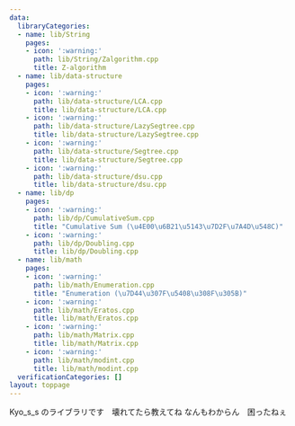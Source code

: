 ```yaml
---
data:
  libraryCategories:
  - name: lib/String
    pages:
    - icon: ':warning:'
      path: lib/String/Zalgorithm.cpp
      title: Z-algorithm
  - name: lib/data-structure
    pages:
    - icon: ':warning:'
      path: lib/data-structure/LCA.cpp
      title: lib/data-structure/LCA.cpp
    - icon: ':warning:'
      path: lib/data-structure/LazySegtree.cpp
      title: lib/data-structure/LazySegtree.cpp
    - icon: ':warning:'
      path: lib/data-structure/Segtree.cpp
      title: lib/data-structure/Segtree.cpp
    - icon: ':warning:'
      path: lib/data-structure/dsu.cpp
      title: lib/data-structure/dsu.cpp
  - name: lib/dp
    pages:
    - icon: ':warning:'
      path: lib/dp/CumulativeSum.cpp
      title: "Cumulative Sum (\u4E00\u6B21\u5143\u7D2F\u7A4D\u548C)"
    - icon: ':warning:'
      path: lib/dp/Doubling.cpp
      title: lib/dp/Doubling.cpp
  - name: lib/math
    pages:
    - icon: ':warning:'
      path: lib/math/Enumeration.cpp
      title: "Enumeration (\u7D44\u307F\u5408\u308F\u305B)"
    - icon: ':warning:'
      path: lib/math/Eratos.cpp
      title: lib/math/Eratos.cpp
    - icon: ':warning:'
      path: lib/math/Matrix.cpp
      title: lib/math/Matrix.cpp
    - icon: ':warning:'
      path: lib/math/modint.cpp
      title: lib/math/modint.cpp
  verificationCategories: []
layout: toppage
---
```

Kyo_s_s のライブラリです　壊れてたら教えてね なんもわからん　困ったねぇ
